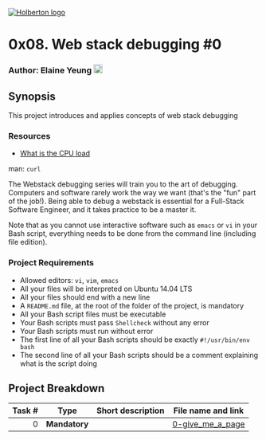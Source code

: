 [![Holberton logo](https://www.holbertonschool.com/assets/holberton-logo-1cc451260ca3cd297def53f2250a9794810667c7ca7b5fa5879a569a457bf16f.png)](https://www.holbertonschool.com/)
# 0x08. Web stack debugging #0

### Author: Elaine Yeung [<img src="https://user-images.githubusercontent.com/23224088/27935507-4e614b68-6260-11e7-8b20-d0352ef3ff53.png" height="18px"/>](https://twitter.com/egsy) 

## Synopsis
This project introduces and applies concepts of web stack debugging

### Resources

- [What is the CPU load](http://blog.scoutapp.com/articles/2009/07/31/understanding-load-averages)

man: `curl`

The Webstack debugging series will train you to the art of debugging. Computers and software rarely work the way we want (that's the "fun" part of the job!). Being able to debug a webstack is essential for a Full-Stack Software Engineer, and it takes practice to be a master it.
																															
Note that as you cannot use interactive software such as `emacs` or `vi` in your Bash script, everything needs to be done from the command line (including file edition).
																																
### Project Requirements
- Allowed editors: `vi`, `vim`, `emacs`
- All your files will be interpreted on Ubuntu 14.04 LTS
- All your files should end with a new line
- A `README.md` file, at the root of the folder of the project, is mandatory
- All your Bash script files must be executable
- Your Bash scripts must pass `Shellcheck` without any error
- Your Bash scripts must run without error
- The first line of all your Bash scripts should be exactly `#!/usr/bin/env bash`
- The second line of all your Bash scripts should be a comment explaining what is the script doing

## Project Breakdown
Task # | Type | Short description | File name and link |
---: | --- | --- | --- |
0 | **Mandatory** | | [0-give_me_a_page](./0-give_me_a_page)
